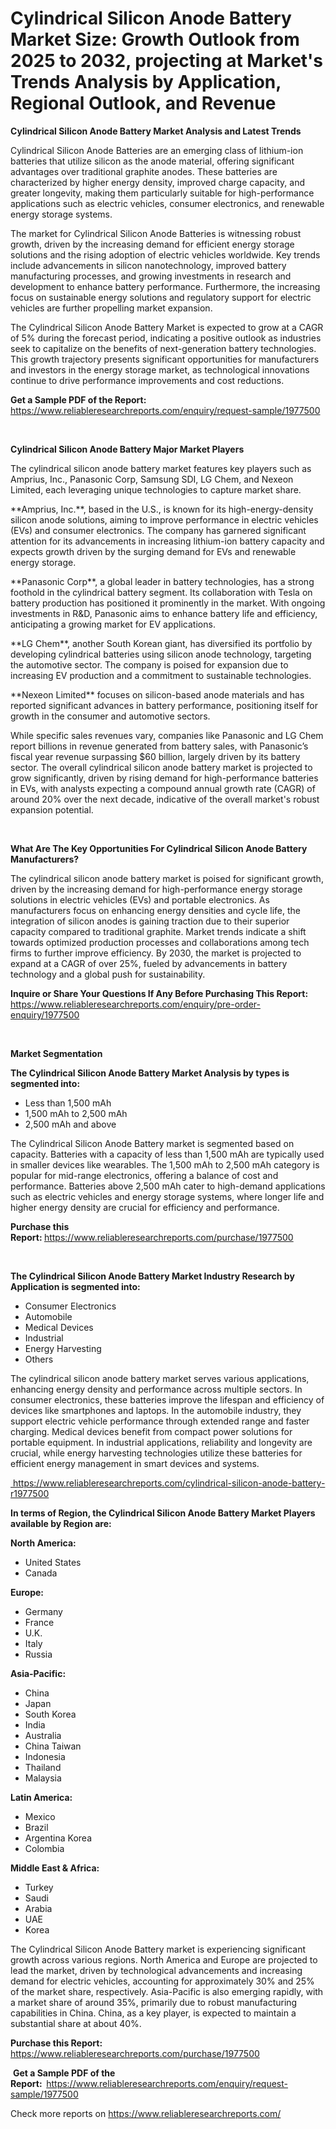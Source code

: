 <p><h1>Cylindrical Silicon Anode Battery Market Size: Growth Outlook from 2025 to 2032, projecting at Market's Trends Analysis by Application, Regional Outlook, and Revenue</h1></p><p><strong>Cylindrical Silicon Anode Battery Market Analysis and Latest Trends</strong></p>
<p><p>Cylindrical Silicon Anode Batteries are an emerging class of lithium-ion batteries that utilize silicon as the anode material, offering significant advantages over traditional graphite anodes. These batteries are characterized by higher energy density, improved charge capacity, and greater longevity, making them particularly suitable for high-performance applications such as electric vehicles, consumer electronics, and renewable energy storage systems. </p><p>The market for Cylindrical Silicon Anode Batteries is witnessing robust growth, driven by the increasing demand for efficient energy storage solutions and the rising adoption of electric vehicles worldwide. Key trends include advancements in silicon nanotechnology, improved battery manufacturing processes, and growing investments in research and development to enhance battery performance. Furthermore, the increasing focus on sustainable energy solutions and regulatory support for electric vehicles are further propelling market expansion.</p><p>The Cylindrical Silicon Anode Battery Market is expected to grow at a CAGR of 5% during the forecast period, indicating a positive outlook as industries seek to capitalize on the benefits of next-generation battery technologies. This growth trajectory presents significant opportunities for manufacturers and investors in the energy storage market, as technological innovations continue to drive performance improvements and cost reductions.</p></p>
<p><strong>Get a Sample PDF of the Report:&nbsp;</strong> <a href="https://www.reliableresearchreports.com/enquiry/request-sample/1977500?utm_campaign=2286&utm_medium=2&utm_source=Github&utm_content=ia&utm_term=07042025&utm_id=cylindrical-silicon-anode-battery">https://www.reliableresearchreports.com/enquiry/request-sample/1977500</a></p>
<p>&nbsp;</p>
<p><strong>Cylindrical Silicon Anode Battery Major Market Players</strong></p>
<p><p>The cylindrical silicon anode battery market features key players such as Amprius, Inc., Panasonic Corp, Samsung SDI, LG Chem, and Nexeon Limited, each leveraging unique technologies to capture market share. </p><p>**Amprius, Inc.**, based in the U.S., is known for its high-energy-density silicon anode solutions, aiming to improve performance in electric vehicles (EVs) and consumer electronics. The company has garnered significant attention for its advancements in increasing lithium-ion battery capacity and expects growth driven by the surging demand for EVs and renewable energy storage.</p><p>**Panasonic Corp**, a global leader in battery technologies, has a strong foothold in the cylindrical battery segment. Its collaboration with Tesla on battery production has positioned it prominently in the market. With ongoing investments in R&D, Panasonic aims to enhance battery life and efficiency, anticipating a growing market for EV applications.</p><p>**LG Chem**, another South Korean giant, has diversified its portfolio by developing cylindrical batteries using silicon anode technology, targeting the automotive sector. The company is poised for expansion due to increasing EV production and a commitment to sustainable technologies.</p><p>**Nexeon Limited** focuses on silicon-based anode materials and has reported significant advances in battery performance, positioning itself for growth in the consumer and automotive sectors.</p><p>While specific sales revenues vary, companies like Panasonic and LG Chem report billions in revenue generated from battery sales, with Panasonic’s fiscal year revenue surpassing $60 billion, largely driven by its battery sector. The overall cylindrical silicon anode battery market is projected to grow significantly, driven by rising demand for high-performance batteries in EVs, with analysts expecting a compound annual growth rate (CAGR) of around 20% over the next decade, indicative of the overall market's robust expansion potential.</p></p>
<p>&nbsp;</p>
<p><strong>What Are The Key Opportunities For Cylindrical Silicon Anode Battery Manufacturers?</strong></p>
<p><p>The cylindrical silicon anode battery market is poised for significant growth, driven by the increasing demand for high-performance energy storage solutions in electric vehicles (EVs) and portable electronics. As manufacturers focus on enhancing energy densities and cycle life, the integration of silicon anodes is gaining traction due to their superior capacity compared to traditional graphite. Market trends indicate a shift towards optimized production processes and collaborations among tech firms to further improve efficiency. By 2030, the market is projected to expand at a CAGR of over 25%, fueled by advancements in battery technology and a global push for sustainability.</p></p>
<p><strong>Inquire or Share Your Questions If Any Before Purchasing This Report:</strong> <a href="https://www.reliableresearchreports.com/enquiry/pre-order-enquiry/1977500?utm_campaign=2286&utm_medium=2&utm_source=Github&utm_content=ia&utm_term=07042025&utm_id=cylindrical-silicon-anode-battery">https://www.reliableresearchreports.com/enquiry/pre-order-enquiry/1977500</a></p>
<p>&nbsp;</p>
<p><strong>Market Segmentation</strong></p>
<p><strong>The Cylindrical Silicon Anode Battery Market Analysis by types is segmented into:</strong></p>
<p><ul><li>Less than 1,500 mAh</li><li>1,500 mAh to 2,500 mAh</li><li>2,500 mAh and above</li></ul></p>
<p><p>The Cylindrical Silicon Anode Battery market is segmented based on capacity. Batteries with a capacity of less than 1,500 mAh are typically used in smaller devices like wearables. The 1,500 mAh to 2,500 mAh category is popular for mid-range electronics, offering a balance of cost and performance. Batteries above 2,500 mAh cater to high-demand applications such as electric vehicles and energy storage systems, where longer life and higher energy density are crucial for efficiency and performance.</p></p>
<p><strong>Purchase this Report:&nbsp;</strong><a href="https://www.reliableresearchreports.com/purchase/1977500?utm_campaign=2286&utm_medium=2&utm_source=Github&utm_content=ia&utm_term=07042025&utm_id=cylindrical-silicon-anode-battery">https://www.reliableresearchreports.com/purchase/1977500</a></p>
<p>&nbsp;</p>
<p><strong>The Cylindrical Silicon Anode Battery Market Industry Research by Application is segmented into:</strong></p>
<p><ul><li>Consumer Electronics</li><li>Automobile</li><li>Medical Devices</li><li>Industrial</li><li>Energy Harvesting</li><li>Others</li></ul></p>
<p><p>The cylindrical silicon anode battery market serves various applications, enhancing energy density and performance across multiple sectors. In consumer electronics, these batteries improve the lifespan and efficiency of devices like smartphones and laptops. In the automobile industry, they support electric vehicle performance through extended range and faster charging. Medical devices benefit from compact power solutions for portable equipment. In industrial applications, reliability and longevity are crucial, while energy harvesting technologies utilize these batteries for efficient energy management in smart devices and systems.</p></p>
<p><a href="https://www.reliableresearchreports.com/cylindrical-silicon-anode-battery-r1977500?utm_campaign=2286&utm_medium=2&utm_source=Github&utm_content=ia&utm_term=07042025&utm_id=cylindrical-silicon-anode-battery">&nbsp;https://www.reliableresearchreports.com/cylindrical-silicon-anode-battery-r1977500</a></p>
<p><strong>In terms of Region, the Cylindrical Silicon Anode Battery Market Players available by Region are:</strong></p>
<p>
    <p> <strong> North America: </strong>
        <ul>
            <li>United States</li>
            <li>Canada</li>
        </ul>
        </p> 
    <p> <strong> Europe: </strong>
        <ul>
            <li>Germany</li>
            <li>France</li>
            <li>U.K.</li>
            <li>Italy</li>
            <li>Russia</li>
        </ul>
        </p> 
    <p> <strong> Asia-Pacific: </strong>
        <ul>
            <li>China</li>
            <li>Japan</li>
            <li>South Korea</li>
            <li>India</li>
            <li>Australia</li>
            <li>China Taiwan</li>
            <li>Indonesia</li>
            <li>Thailand</li>
            <li>Malaysia</li>
        </ul>
        </p> 
    <p> <strong> Latin America: </strong>
        <ul>
            <li>Mexico</li>
            <li>Brazil</li>
            <li>Argentina Korea</li>
            <li>Colombia</li>
        </ul>
        </p> 
    <p> <strong> Middle East & Africa: </strong>
        <ul>
            <li>Turkey</li>
            <li>Saudi</li>
            <li>Arabia</li>
            <li>UAE</li>
            <li>Korea</li>
        </ul>
    </p>
    </p>
<p><p>The Cylindrical Silicon Anode Battery market is experiencing significant growth across various regions. North America and Europe are projected to lead the market, driven by technological advancements and increasing demand for electric vehicles, accounting for approximately 30% and 25% of the market share, respectively. Asia-Pacific is also emerging rapidly, with a market share of around 35%, primarily due to robust manufacturing capabilities in China. China, as a key player, is expected to maintain a substantial share at about 40%.</p></p>
<p><strong>Purchase this Report: </strong><a href="https://www.reliableresearchreports.com/purchase/1977500?utm_campaign=2286&utm_medium=2&utm_source=Github&utm_content=ia&utm_term=07042025&utm_id=cylindrical-silicon-anode-battery">https://www.reliableresearchreports.com/purchase/1977500</a></p>
<p>&nbsp;<strong>Get a Sample PDF of the Report:&nbsp;&nbsp;</strong><a href="https://www.reliableresearchreports.com/enquiry/request-sample/1977500?utm_campaign=2286&utm_medium=2&utm_source=Github&utm_content=ia&utm_term=07042025&utm_id=cylindrical-silicon-anode-battery">https://www.reliableresearchreports.com/enquiry/request-sample/1977500</a></p>
<p><strong></strong></p>
<p>Check more reports on <a href="https://www.reliableresearchreports.com/?utm_campaign=2286&utm_medium=2&utm_source=Github&utm_content=ia&utm_term=07042025&utm_id=cylindrical-silicon-anode-battery">https://www.reliableresearchreports.com/</a></p>